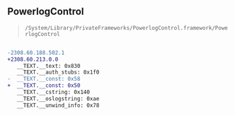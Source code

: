 ## PowerlogControl

> `/System/Library/PrivateFrameworks/PowerlogControl.framework/PowerlogControl`

```diff

-2308.60.188.502.1
+2308.60.213.0.0
   __TEXT.__text: 0x830
   __TEXT.__auth_stubs: 0x1f0
-  __TEXT.__const: 0x58
+  __TEXT.__const: 0x50
   __TEXT.__cstring: 0x140
   __TEXT.__oslogstring: 0xae
   __TEXT.__unwind_info: 0x78

```
